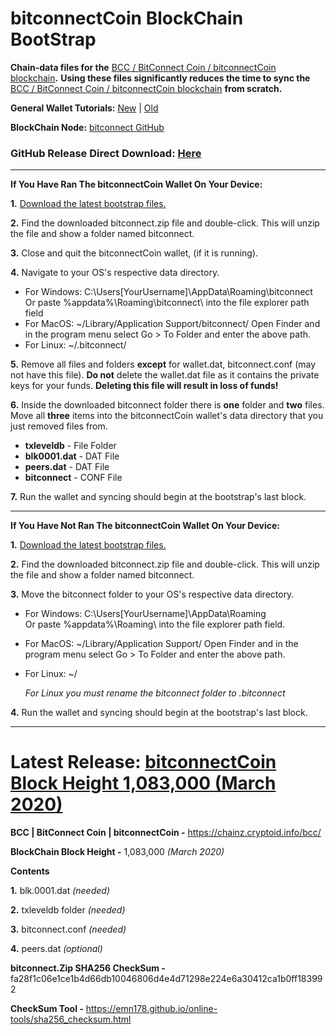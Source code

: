# bitconnectCoin BlockChain BootStrap

**Chain-data files for the** [BCC / BitConnect Coin / bitconnectCoin blockchain](https://chainz.cryptoid.info/bcc "BCC BlockChain")**.** **Using these files significantly reduces the time to sync the** [BCC / BitConnect Coin / bitconnectCoin blockchain](https://chainz.cryptoid.info/bcc "BCC BlockChain") **from scratch.**

**General Wallet Tutorials:** [New](https://youtu.be/RTieeNXGNrE "New Wallet Tutorial") | [Old](https://youtu.be/OFPNmYAQYdw "Old Wallet Tutorial")

**BlockChain Node:**
[bitconnect GitHub](https://github.com/bitconnectcoin/bitconnectcoin/tree/master/setup "bitconnect GitHub")

### GitHub Release Direct Download: [Here](https://github.com/bitconnectCore/bitconnectCoin-blockchain-bootstrap/releases/download/1.0/bitconnect.zip "Download")

---

**If You Have Ran The bitconnectCoin Wallet On Your Device:**

**1.** [Download the latest bootstrap files.](https://github.com/bitconnectCore/bitconnectCoin-blockchain-bootstrap/releases "The Latest BCC Bootstrap Files Release")

**2.** Find the downloaded bitconnect.zip file and double-click. This will unzip the file and show a folder named bitconnect.

**3.** Close and quit the bitconnectCoin wallet, (if it is running).

**4.** Navigate to your OS's respective data directory.

* For Windows: C:\Users\[YourUsername]\AppData\Roaming\bitconnect\
Or paste %appdata%\Roaming\bitconnect\ into the file explorer path field
* For MacOS: ~/Library/Application Support/bitconnect/
Open Finder and in the program menu select Go > To Folder and enter the above path.
* For Linux: ~/.bitconnect/

**5.** Remove all files and folders **except** for wallet.dat, bitconnect.conf (may not have this file).
**Do not** delete the wallet.dat file as it contains the private keys for your funds. **Deleting this file will result in loss of funds!**

**6.** Inside the downloaded bitconnect folder there is **one** folder and **two** files. Move all **three** items into the bitconnectCoin wallet's data directory that you just removed files from.
* **txleveldb**   - File Folder
* **blk0001.dat** - DAT File
* **peers.dat** - DAT File
* **bitconnect**  - CONF File

**7.** Run the wallet and syncing should begin at the bootstrap's last block.

---

**If You Have Not Ran The bitconnectCoin Wallet On Your Device:**

**1.** [Download the latest bootstrap files.](https://github.com/bitconnectCore/bitconnectCoin-blockchain-bootstrap/releases "The Latest BCC Bootstrap Files Release")

**2.** Find the downloaded bitconnect.zip file and double-click. This will unzip the file and show a folder named bitconnect.

**3.** Move the bitconnect folder to your OS's respective data directory.

* For Windows: C:\Users\[YourUsername]\AppData\Roaming\
Or paste %appdata%\Roaming\ into the file explorer path field.
* For MacOS: ~/Library/Application Support/
Open Finder and in the program menu select Go > To Folder and enter the above path.
* For Linux: ~/
     
    *For Linux you must rename the bitconnect folder to .bitconnect*

**4.** Run the wallet and syncing should begin at the bootstrap's last block.

---

# **Latest Release:** [bitconnectCoin Block Height 1,083,000 (March 2020)](https://github.com/bitconnectCore/bitconnectCoin-blockchain-bootstrap/releases "Latest Release")

**BCC | BitConnect Coin | bitconnectCoin -** https://chainz.cryptoid.info/bcc/

**BlockChain Block Height -** 1,083,000 *(March 2020)*


**Contents**

**1.** blk.0001.dat *(needed)*

**2.** txleveldb folder *(needed)*

**3.** bitconnect.conf *(needed)*

**4.** peers.dat *(optional)*


**bitconnect.Zip SHA256 CheckSum -** fa28f1c06e1ce1b4d66db10046806d4e4d71298e224e6a30412ca1b0ff183992

**CheckSum Tool -** https://emn178.github.io/online-tools/sha256_checksum.html
